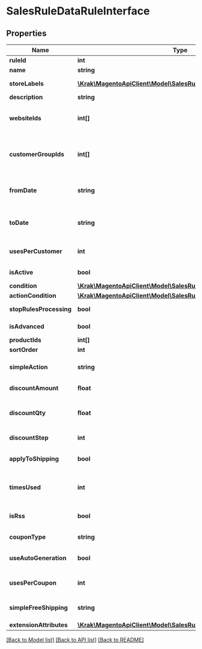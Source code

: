 # SalesRuleDataRuleInterface

## Properties
Name | Type | Description | Notes
------------ | ------------- | ------------- | -------------
**ruleId** | **int** | Rule id | [optional] 
**name** | **string** | Rule name | [optional] 
**storeLabels** | [**\Krak\MagentoApiClient\Model\SalesRuleDataRuleLabelInterface[]**](SalesRuleDataRuleLabelInterface.md) | Display label | [optional] 
**description** | **string** | Description | [optional] 
**websiteIds** | **int[]** | A list of websites the rule applies to | 
**customerGroupIds** | **int[]** | Ids of customer groups that the rule applies to | 
**fromDate** | **string** | The start date when the coupon is active | [optional] 
**toDate** | **string** | The end date when the coupon is active | [optional] 
**usesPerCustomer** | **int** | Number of uses per customer | 
**isActive** | **bool** | The coupon is active | 
**condition** | [**\Krak\MagentoApiClient\Model\SalesRuleDataConditionInterface**](SalesRuleDataConditionInterface.md) |  | [optional] 
**actionCondition** | [**\Krak\MagentoApiClient\Model\SalesRuleDataConditionInterface**](SalesRuleDataConditionInterface.md) |  | [optional] 
**stopRulesProcessing** | **bool** | To stop rule processing | 
**isAdvanced** | **bool** | Is this field needed | 
**productIds** | **int[]** | Product ids | [optional] 
**sortOrder** | **int** | Sort order | 
**simpleAction** | **string** | Simple action of the rule | [optional] 
**discountAmount** | **float** | Discount amount | 
**discountQty** | **float** | Maximum qty discount is applied | [optional] 
**discountStep** | **int** | Discount step | 
**applyToShipping** | **bool** | The rule applies to shipping | 
**timesUsed** | **int** | How many times the rule has been used | 
**isRss** | **bool** | Whether the rule is in RSS | 
**couponType** | **string** | Coupon type | 
**useAutoGeneration** | **bool** | To auto generate coupon | 
**usesPerCoupon** | **int** | Limit of uses per coupon | 
**simpleFreeShipping** | **string** | To grant free shipping | [optional] 
**extensionAttributes** | [**\Krak\MagentoApiClient\Model\SalesRuleDataRuleExtensionInterface**](SalesRuleDataRuleExtensionInterface.md) |  | [optional] 

[[Back to Model list]](../README.md#documentation-for-models) [[Back to API list]](../README.md#documentation-for-api-endpoints) [[Back to README]](../README.md)


